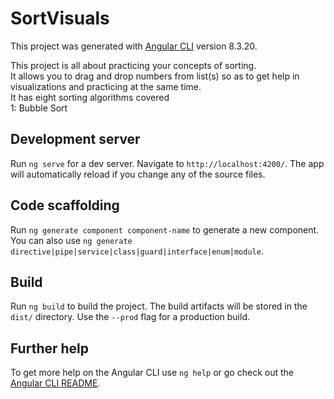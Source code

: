 # SortVisuals
This project was generated with [Angular CLI](https://github.com/angular/angular-cli) version 8.3.20.

This project is all about practicing your concepts of sorting.     
It allows you to drag and drop numbers from list(s) so as to get help in visualizations and practicing at the
same time.   
It has eight sorting algorithms covered    
1:
Bubble Sort




## Development server

Run `ng serve` for a dev server. Navigate to `http://localhost:4200/`. The app will automatically reload if you change any of the source files.

## Code scaffolding

Run `ng generate component component-name` to generate a new component. You can also use `ng generate directive|pipe|service|class|guard|interface|enum|module`.

## Build

Run `ng build` to build the project. The build artifacts will be stored in the `dist/` directory. Use the `--prod` flag for a production build.

## Further help

To get more help on the Angular CLI use `ng help` or go check out the [Angular CLI README](https://github.com/angular/angular-cli/blob/master/README.md).
